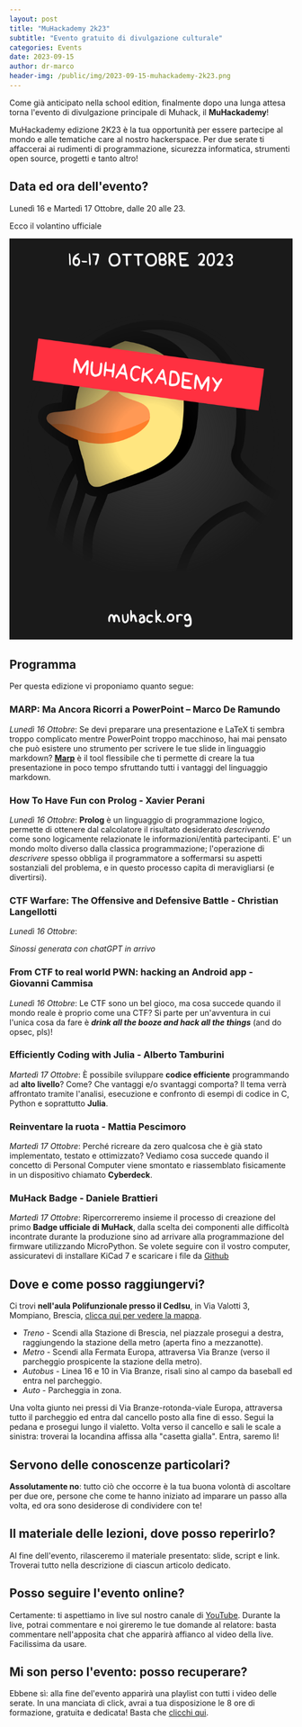 ```yaml
---
layout: post
title: "MuHackademy 2k23"
subtitle: "Evento gratuito di divulgazione culturale"
categories: Events
date: 2023-09-15
author: dr-marco
header-img: /public/img/2023-09-15-muhackademy-2k23.png
---
```



Come già anticipato nella school edition, finalmente dopo una lunga attesa torna l'evento di divulgazione principale di Muhack, il __MuHackademy__!

MuHackademy edizione 2K23 è la tua opportunità per essere partecipe al mondo e alle tematiche care al nostro hackerspace. Per due serate ti affaccerai ai rudimenti di programmazione, sicurezza informatica, strumenti open source, progetti e tanto altro!

## Data ed ora dell'evento?
Lunedì 16 e Martedì 17 Ottobre, dalle 20 alle 23.

Ecco il volantino ufficiale

![Volantino](/public/img/2023-09-15-muhackademy-2k23.png)

## Programma
Per questa edizione vi proponiamo quanto segue:

### __MARP: Ma Ancora Ricorri a PowerPoint – Marco De Ramundo__ 

_Lunedì 16 Ottobre_: Se devi preparare una presentazione e LaTeX ti sembra troppo complicato mentre PowerPoint troppo macchinoso, hai mai pensato che può esistere uno strumento per scrivere le tue slide in linguaggio markdown? [__Marp__](https://marp.app/) è il tool flessibile che ti permette di creare la tua presentazione in poco tempo sfruttando tutti i vantaggi del linguaggio markdown.

### __How To Have Fun con Prolog - Xavier Perani__

_Lunedì 16 Ottobre_: __Prolog__ è un linguaggio di programmazione logico, permette di ottenere dal calcolatore il risultato desiderato _descrivendo_ come sono logicamente relazionate le informazioni/entità partecipanti. 
E' un mondo molto diverso dalla classica programmazione; l'operazione di _descrivere_ spesso obbliga il programmatore a soffermarsi su aspetti sostanziali del problema, e in questo processo capita di meravigliarsi (e divertirsi).

### __CTF Warfare: The Offensive and Defensive Battle - Christian Langellotti__

_Lunedì 16 Ottobre_:

_Sinossi generata con chatGPT in arrivo_ 

### __From CTF to real world PWN: hacking an Android app - Giovanni Cammisa__

_Lunedì 16 Ottobre_: Le CTF sono un bel gioco, ma cosa succede quando il mondo reale è proprio come una CTF?
Si parte per un'avventura in cui l'unica cosa da fare è ___drink all the booze and hack all the things___ (and do opsec, pls)!

### __Efficiently Coding with Julia - Alberto Tamburini__

_Martedì 17 Ottobre_: È possibile sviluppare __codice efficiente__ programmando ad __alto livello__? Come? Che vantaggi e/o svantaggi comporta?
Il tema verrà affrontato tramite l'analisi, esecuzione e confronto di esempi di codice in C, Python e soprattutto __Julia__.

### __Reinventare la ruota - Mattia Pescimoro__

_Martedì 17 Ottobre_: Perché ricreare da zero qualcosa che è già stato implementato, testato e ottimizzato?
Vediamo cosa succede quando il concetto di Personal Computer viene smontato e riassemblato fisicamente in un dispositivo chiamato __Cyberdeck__.

### __MuHack Badge - Daniele Brattieri__ 

_Martedì 17 Ottobre_: Ripercorreremo insieme il processo di creazione del primo __Badge ufficiale di MuHack__, dalla scelta dei componenti alle difficoltà incontrate durante la produzione sino ad arrivare alla programmazione del firmware utilizzando MicroPython. 
Se volete seguire con il vostro computer, assicuratevi di installare KiCad 7 e scaricare i file da [Github](https://github.com/MrMoDDoM/MuHack-Badge)


## Dove e come posso raggiungervi?
Ci trovi __nell'aula Polifunzionale presso il CedIsu__, in Via Valotti 3, Mompiano, Brescia, [clicca qui per vedere la mappa](https://goo.gl/maps/cxAs66G3Kqm).

* <span class="fa fa-1x fa-train"> *Treno*</span> - Scendi alla Stazione di Brescia, nel piazzale prosegui a destra, raggiungendo la stazione della metro (aperta fino a mezzanotte).
* <span class="fa fa-1x fa-subway"> *Metro*</span> - Scendi alla Fermata Europa, attraversa Via Branze (verso il parcheggio prospicente la stazione della metro).
* <span class="fa fa-1x fa-bus"> *Autobus*</span> - Linea 16 e 10 in Via Branze, risali sino al campo da baseball ed entra nel parcheggio.
* <span class="fa fa-1x fa-car"> *Auto*</span> - Parcheggia in zona.

Una volta giunto nei pressi di Via Branze-rotonda-viale Europa, attraversa tutto il parcheggio ed entra dal cancello posto alla fine di esso. Segui la pedana e prosegui lungo il vialetto. Volta verso il cancello e sali le scale a sinistra: troverai la locandina affissa alla "casetta gialla". Entra, saremo lì!

## Servono delle conoscenze particolari?
__Assolutamente no__: tutto ciò che occorre è la tua buona volontà di ascoltare per due ore, persone che come te hanno iniziato ad imparare un passo alla volta, ed ora sono desiderose di condividere con te!

## Il materiale delle lezioni, dove posso reperirlo?
Al fine dell'evento, rilasceremo il materiale presentato: slide, script e link. Troverai tutto nella descrizione di ciascun articolo dedicato.

## Posso seguire l'evento online?
Certamente: ti aspettiamo in live sul nostro canale di [YouTube](https://www.youtube.com/channel/UC3NrDI9TYPBYz6pbUl3tqcA). Durante la live, potrai commentare e noi gireremo le tue domande al relatore: basta commentare nell'apposita chat che apparirà affianco al video della live. Facilissima da usare.

## Mi son perso l'evento: posso recuperare?
Ebbene sì: alla fine del'evento apparirà una playlist con tutti i video delle serate. In una manciata di click, avrai a tua disposizione le 8 ore di formazione, gratuita e dedicata! Basta che [clicchi qui](https://www.youtube.com/channel/UC3NrDI9TYPBYz6pbUl3tqcA).